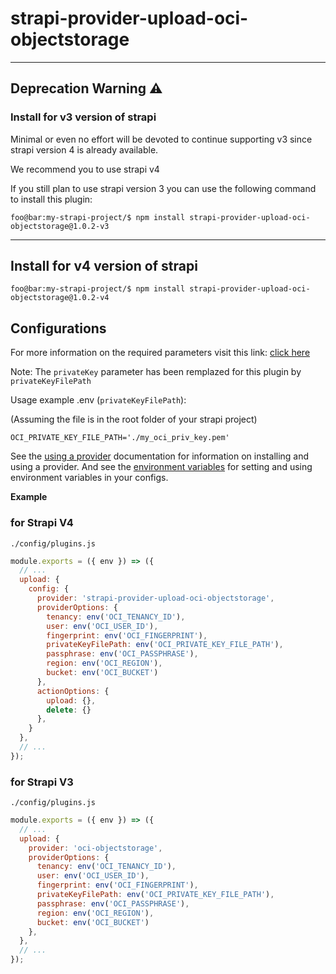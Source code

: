 # strapi-provider-upload-oci-objectstorage

---

## Deprecation Warning :warning:
### Install for v3 version of strapi

Minimal or even no effort will be devoted to continue supporting v3 since strapi version 4 is already available.

We recommend you to use strapi v4

If you still plan to use strapi version 3 you can use the following command to install this plugin:
```console
foo@bar:my-strapi-project/$ npm install strapi-provider-upload-oci-objectstorage@1.0.2-v3
```

---

## Install for v4 version of strapi
```console
foo@bar:my-strapi-project/$ npm install strapi-provider-upload-oci-objectstorage@1.0.2-v4
```

## Configurations

For more information on the required parameters visit this link:
[click here](https://docs.oracle.com/en-us/iaas/tools/typescript/2.37.0/classes/_common_lib_auth_auth_.simpleauthenticationdetailsprovider.html#constructor)


Note:
The `privateKey` parameter
has been remplazed  for this plugin by `privateKeyFilePath`

Usage example .env (`privateKeyFilePath`):

(Assuming the file is in the root folder of your strapi project)
```
OCI_PRIVATE_KEY_FILE_PATH='./my_oci_priv_key.pem'
```


See the [using a provider](https://strapi.io/documentation/developer-docs/latest/development/plugins/upload.html#using-a-provider) documentation for information on installing and using a provider. And see the [environment variables](https://strapi.io/documentation/developer-docs/latest/setup-deployment-guides/configurations.html#environment-variables) for setting and using environment variables in your configs.


**Example**

### for Strapi V4

`./config/plugins.js`

```js
module.exports = ({ env }) => ({
  // ...
  upload: {
    config: {
      provider: 'strapi-provider-upload-oci-objectstorage',
      providerOptions: {
        tenancy: env('OCI_TENANCY_ID'),
        user: env('OCI_USER_ID'),
        fingerprint: env('OCI_FINGERPRINT'),
        privateKeyFilePath: env('OCI_PRIVATE_KEY_FILE_PATH'),
        passphrase: env('OCI_PASSPHRASE'),
        region: env('OCI_REGION'),
        bucket: env('OCI_BUCKET')
      },
      actionOptions: {
        upload: {},
        delete: {}
      },
    }
  },
  // ...
});
```

### for Strapi V3

`./config/plugins.js`

```js
module.exports = ({ env }) => ({
  // ...
  upload: {
    provider: 'oci-objectstorage',
    providerOptions: {
      tenancy: env('OCI_TENANCY_ID'),
      user: env('OCI_USER_ID'),
      fingerprint: env('OCI_FINGERPRINT'),
      privateKeyFilePath: env('OCI_PRIVATE_KEY_FILE_PATH'),
      passphrase: env('OCI_PASSPHRASE'),
      region: env('OCI_REGION'),
      bucket: env('OCI_BUCKET')
    },
  },
  // ...
});
```
